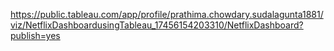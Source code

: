 https://public.tableau.com/app/profile/prathima.chowdary.sudalagunta1881/viz/NetflixDashboardusingTableau_17456154203310/NetflixDashboard?publish=yes
